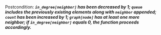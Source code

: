 Postcondition: ***`in_degree[neighbor]` has been decreased by 1; `queue` includes the previously existing elements along with `neighbor` appended; `count` has been increased by 1; `graph[node]` has at least one more neighbor; if `in_degree[neighbor]` equals 0, the function proceeds accordingly.***